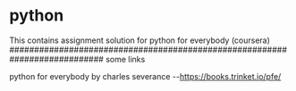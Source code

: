 # python

This contains assignment solution for python for everybody (coursera)
###########################################################################
some links

python for everybody by charles severance --https://books.trinket.io/pfe/
